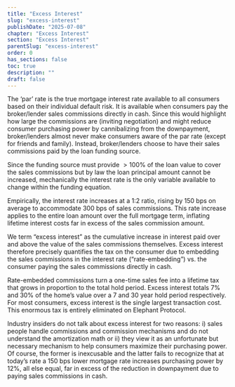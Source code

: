 ```yaml
---
title: "Excess Interest"
slug: "excess-interest"
publishDate: "2025-07-08"
chapter: "Excess Interest"
section: "Excess Interest"
parentSlug: "excess-interest"
order: 0
has_sections: false
toc: true
description: ""
draft: false
---
```


The ‘par’ rate is the true mortgage interest rate available to all consumers based on their individual default risk. It is available when consumers pay the broker/lender sales commissions directly in cash. Since this would highlight how large the commissions are (inviting negotiation) and might reduce consumer purchasing power by cannibalizing from the downpayment, broker/lenders almost never make consumers aware of the par rate (except for friends and family). Instead, broker/lenders choose to have their sales commissions paid by the loan funding source.

Since the funding source must provide $>100\%$ of the loan value to cover the sales commissions but by law the loan principal amount cannot be increased, mechanically the interest rate is the only variable available to change within the funding equation.

Empirically, the interest rate increases at a 1:2 ratio, rising by 150 bps on average to accommodate 300 bps of sales commissions. This rate increase applies to the entire loan amount over the full mortgage term, inflating lifetime interest costs far in excess of the sales commission amount.

We term “excess interest” as the cumulative increase in interest paid over and above the value of the sales commissions themselves. Excess interest therefore precisely quantifies the tax on the consumer due to embedding the sales commissions in the interest rate (“rate-embedding”) vs. the consumer paying the sales commissions directly in cash.

Rate-embedded commissions turn a one-time sales fee into a lifetime tax that grows in proportion to the total hold period. Excess interest totals 7% and 30% of the home’s value over a 7 and 30 year hold period respectively. For most consumers, excess interest is the single largest transaction cost. This enormous tax is entirely eliminated on Elephant Protocol.

Industry insiders do not talk about excess interest for two reasons: i) sales people handle commissions and commission mechanisms and do not understand the amortization math or ii) they view it as an unfortunate but necessary mechanism to help consumers maximize their purchasing power. Of course, the former is inexcusable and the latter fails to recognize that at today’s rate a 150 bps lower mortgage rate increases purchasing power by 12%, all else equal, far in excess of the reduction in downpayment due to paying sales commissions in cash.
